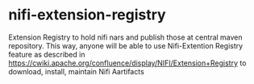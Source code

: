 # nifi-extension-registry
Extension Registry to hold nifi nars and publish those at central maven repository. This way, anyone will be able to use Nifi-Extention Registry feature as described in https://cwiki.apache.org/confluence/display/NIFI/Extension+Registry to download, install, maintain Nifi Aartifacts
